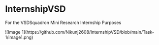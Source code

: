 # InternshipVSD
<p>For the VSDSquadron Mini Research Internship Purposes</p>
![Image 1](https://github.com/Nikunj2608/InternshipVSD/blob/main/Task-1/image1.png)
